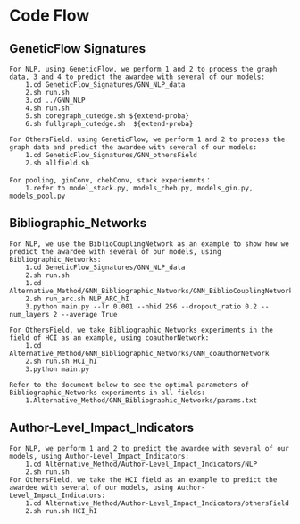 # Code Flow

## GeneticFlow Signatures

    For NLP, using GeneticFlow, we perform 1 and 2 to process the graph data, 3 and 4 to predict the awardee with several of our models:
        1.cd GeneticFlow_Signatures/GNN_NLP_data
        2.sh run.sh
        3.cd ../GNN_NLP
        4.sh run.sh
        5.sh coregraph_cutedge.sh ${extend-proba}
        6.sh fullgraph_cutedge.sh  ${extend-proba}

    For OthersField, using GeneticFlow, we perform 1 and 2 to process the graph data and predict the awardee with several of our models:
        1.cd GeneticFlow_Signatures/GNN_othersField
        2.sh allfield.sh

    For pooling, ginConv, chebConv, stack experiemnts：
        1.refer to model_stack.py, models_cheb.py, models_gin.py, models_pool.py

## Bibliographic_Networks

    For NLP, we use the BiblioCouplingNetwork as an example to show how we predict the awardee with several of our models, using Bibliographic_Networks:
        1.cd GeneticFlow_Signatures/GNN_NLP_data
        2.sh run.sh
        1.cd Alternative_Method/GNN_Bibliographic_Networks/GNN_BiblioCouplingNetwork
        2.sh run_arc.sh NLP_ARC_hI
        3.python main.py --lr 0.001 --nhid 256 --dropout_ratio 0.2 --num_layers 2 --average True

    For OthersField, we take Bibliographic_Networks experiments in the field of HCI as an example, using coauthorNetwork:
        1.cd Alternative_Method/GNN_Bibliographic_Networks/GNN_coauthorNetwork
        2.sh run.sh HCI_hI
        3.python main.py

    Refer to the document below to see the optimal parameters of Bibliographic_Networks experiments in all fields:
        1.Alternative_Method/GNN_Bibliographic_Networks/params.txt

## Author-Level_Impact_Indicators

    For NLP, we perform 1 and 2 to predict the awardee with several of our models, using Author-Level_Impact_Indicators:
        1.cd Alternative_Method/Author-Level_Impact_Indicators/NLP
        2.sh run.sh
    For OthersField, we take the HCI field as an example to predict the awardee with several of our models, using Author-Level_Impact_Indicators:
        1.cd Alternative_Method/Author-Level_Impact_Indicators/othersField
        2.sh run.sh HCI_hI
